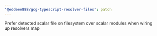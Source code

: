 ```yaml
---
'@eddeee888/gcg-typescript-resolver-files': patch
---
```


Prefer detected scalar file on filesystem over scalar modules when wiring up resolvers map
